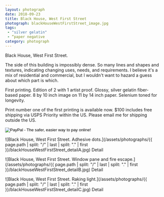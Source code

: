 ```yaml
---
layout: photograph
date: 2018-09-23
title: Black House, West First Street
photograph: blackHouseWestFirstStreet_image.jpg
tags: 
 - "silver gelatin"
 - “paper negative
category: photograph
---
```

Black House, West First Street.

The side of this building is impossibly dense. So many lines and shapes and textures, indicating changing uses, needs, and requirements. I believe it's a mix of residential and commercial, but I wouldn't want to hazard a guess about which part is which.

First printing. Edition of 2 with 1 artist proof. Glossy, silver gelatin fiber-based paper. 8 by 10 inch image on 11 by 14 inch paper. Selenium toned for longevity.

Print number one of the first printing is available now. $100 includes free shipping via USPS Priority within the US. Please email me for shipping outside the US.

<form action="https://www.paypal.com/cgi-bin/webscr" method="post" target="_top">
<input type="hidden" name="cmd" value="_s-xclick">
<input type="hidden" name="hosted_button_id" value="WDWPEASABHQ6C">
<input type="image" src="https://www.paypalobjects.com/en_US/i/btn/btn_buynow_SM.gif" border="0" name="submit" alt="PayPal - The safer, easier way to pay online!">
<img alt="Single-pixel GIF that Paypal insists on having." border="0" src="https://www.paypalobjects.com/en_US/i/scr/pixel.gif" width="1" height="1">
</form>

![Black House, West First Street. Adhesive dots.](/assets/photographs/{{ page.path | split: "/" | last | split: "." | first }}/blackHouseWestFirstStreet_detailA.jpg)
Detail

![Black House, West First Street. Window pane and fire escape.](/assets/photographs/{{ page.path | split: "/" | last | split: "." | first }}/blackHouseWestFirstStreet_detailB.jpg)
Detail

![Black House, West First Street. Raking light.](/assets/photographs/{{ page.path | split: "/" | last | split: "." | first }}/blackHouseWestFirstStreet_detailC.jpg)
Detail